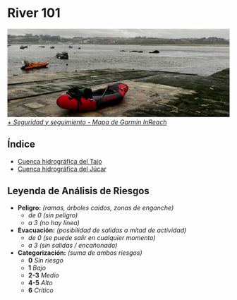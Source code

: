 # River 101
![](./sources/portada.jpg)
*[+ Seguridad y seguimiento - Mapa de Garmin InReach](https://share.garmin.com/gpalacios82)*

## Índice
* [Cuenca hidrográfica del Tajo](./CHT/)
* [Cuenca hidrográfica del Júcar](./CHJ/)


## Leyenda de Análisis de Riesgos
* **Peligro:** *(ramas, árboles caidos, zonas de enganche)*
    * *de 0 (sin peligro)*
    * *a 3 (no hay línea)*
* **Evacuación:** *(posibilidad de salidas a mitad de actividad)*
    * *de 0 (se puede salir en cualquier momento)*
    * *a 3 (sin salidas / encañonado)* 
* **Categorización:** *(suma de ambos riesgos)*
    * **0** *Sin riesgo*
    * **1** *Bajo*
    * **2-3** *Medio*
    * **4-5** *Alto*
    * **6** *Crítico*